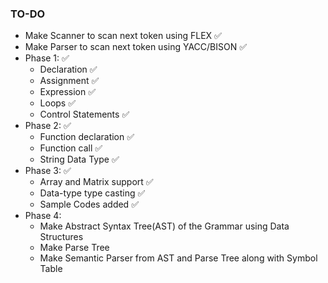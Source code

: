### TO-DO
- Make Scanner to scan next token using FLEX :white_check_mark:
- Make Parser to scan next token using YACC/BISON :white_check_mark:
- Phase 1: :white_check_mark:
    - Declaration :white_check_mark:
    - Assignment :white_check_mark:
    - Expression :white_check_mark:
    - Loops :white_check_mark:
    - Control Statements :white_check_mark:
- Phase 2: :white_check_mark:
    - Function declaration :white_check_mark:
    - Function call :white_check_mark:
    - String Data Type :white_check_mark:
- Phase 3: :white_check_mark:
    - Array and Matrix support :white_check_mark:
    - Data-type type casting :white_check_mark:
    - Sample Codes added :white_check_mark:
- Phase 4:
    - Make Abstract Syntax Tree(AST) of the Grammar using Data Structures
    - Make Parse Tree
    - Make Semantic Parser from AST and Parse Tree along with Symbol Table
